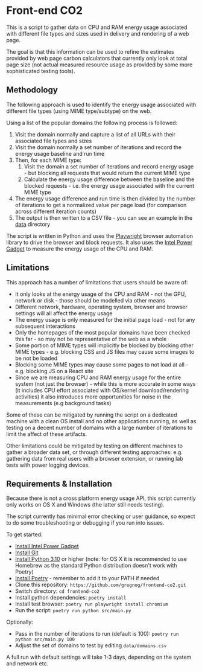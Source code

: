 # Front-end CO2

This is a script to gather data on CPU and RAM energy usage associated with different file types and sizes used in delivery and rendering of a web page. 

The goal is that this information can be used to refine the estimates provided by web page carbon calculators that currently only look at total page size (not actual measured resource usage as provided by some more sophisticated testing tools).

## Methodology

The following approach is used to identify the energy usage associated with different file types (using MIME type/subtype) on the web.

Using a list of the popular domains the following process is followed:
1. Visit the domain normally and capture a list of all URLs with their associated file types and sizes
1. Visit the domain normally a set number of iterations and record the energy usage baseline and run time
1. Then, for each MIME type:
    1. Visit the domain a set number of iterations and record energy usage - but blocking all requests that would return the current MIME type
    1. Calculate the energy usage difference between the baseline and the blocked requests - i.e. the energy usage associated with the current MIME type
1. The energy usage difference and run time is then divided by the number of iterations to get a normalized value per page load (for comparison across different iteration counts)
1. The output is then written to a CSV file - you can see an example in the [data](data) directory

The script is written in Python and uses the [Playwright](https://playwright.dev/) browser automation library to drive the browser and block requests. It also uses the [Intel Power Gadget](https://software.intel.com/content/www/us/en/develop/articles/intel-power-gadget.html) to measure the energy usage of the CPU and RAM.

## Limitations

This approach has a number of limitations that users should be aware of:
* It only looks at the energy usage of the CPU and RAM - not the GPU, network or disk - those should be modelled via other means
* Different network, hardware, operating system, browser and browser settings will all affect the energy usage
* The energy usage is only measured for the initial page load - not for any subsequent interactions
* Only the homepages of the most popular domains have been checked this far - so may not be representative of the web as a whole
* Some portion of MIME types will implicitly be blocked by blocking other MIME types - e.g. blocking CSS and JS files may cause some images to be not be loaded
* Blocking some MIME types may cause some pages to not load at all - e.g. blocking JS on a React site
* Since we are measuring CPU and RAM energy usage for the entire system (not just the browser) - while this is more accurate in some ways (it includes CPU effort associated with OS/kernel download/rendering activities) it also introduces more opportunities for noise in the measurements (e.g background tasks)

Some of these can be mitigated by running the script on a dedicated machine with a clean OS install and no other applications running, as well as testing on a decent number of domains with a large number of iterations to limit the affect of these artifacts.

Other limitations could be mitigated by testing on different machines to gather a broader data set, or through different testing approaches: e.g. gathering data from real users with a browser extension, or running lab tests with power logging devices.

## Requirements & Installation

Because there is not a cross platform energy usage API, this script currently only works on OS X and Windows (the latter still needs testing).

The script currently has minimal error checking or user guidance, so expect to do some troubleshooting or debugging if you run into issues.

To get started:

* [Install Intel Power Gadget](https://www.intel.com/content/www/us/en/developer/articles/tool/power-gadget.html)
* [Install Git](https://git-scm.com/downloads)
* [Install Python 3.10](https://python.org) or higher (note: for OS X it is recommended to use Homebrew as the standard Python distribution doesn't work with Poetry)
* [Install Poetry](https://python-poetry.org/docs/#installation) - remember to add it to your PATH if needed
* Clone this repository: `https://github.com/grugnog/frontend-co2.git`
* Switch directory: `cd frontend-co2`
* Install python dependencies: `poetry install`
* Install test browser: `poetry run playwright install chromium`
* Run the script: `poetry run python src/main.py`

Optionally:
* Pass in the number of iterations to run (default is 100): `poetry run python src/main.py 100`
* Adjust the set of domains to test by editing `data/domains.csv`

A full run with default settings will take 1-3 days, depending on the system and network etc.
